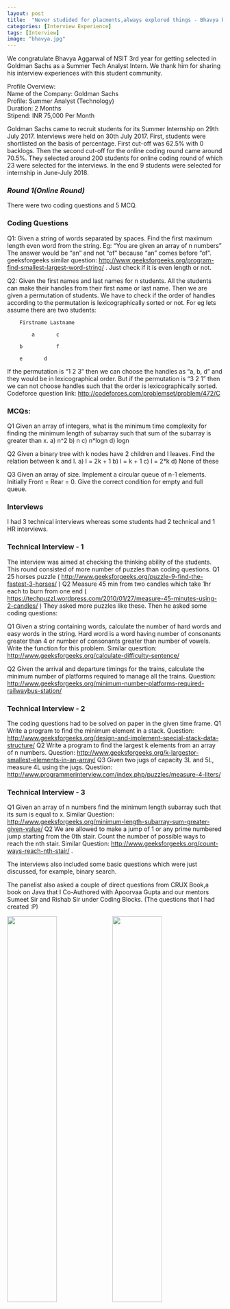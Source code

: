 ```yaml
---
layout: post
title:  "Never studided for placments,always explored things - Bhavya bags GS Offer"
categories: [Interview Experience]
tags: [Interview] 
image: "bhavya.jpg"
---
```


We congratulate Bhavya Aggarwal of NSIT 3rd year for getting selected in Goldman Sachs as a Summer Tech Analyst Intern. We thank him for sharing his interview experiences with this student community. 

Profile Overview:  
Name of the Company: Goldman Sachs  
Profile: Summer Analyst (Technology)  
Duration: 2 Months  
Stipend: INR 75,000 Per Month  


Goldman Sachs came to recruit students for its Summer Internship on 29th July 2017. Interviews were held on 30th July 2017.
First, students were shortlisted on the basis of percentage. First cut-off was 62.5% with 0 backlogs. Then the second cut-off for the online coding round came around 70.5%.
They selected around 200 students for online coding round of which 23 were selected for the interviews. In the end 9 students were selected for internship in June-July 2018.

### ***Round 1(Online Round)***
There were two coding questions and 5 MCQ.

### Coding Questions
Q1:
Given a string of words separated by spaces. Find the first maximum length even word from the string.
Eg: “You are given an array of n numbers”
The answer would be “an” and not “of” because “an” comes before “of”.
geeksforgeeks similar question: http://www.geeksforgeeks.org/program-find-smallest-largest-word-string/ . Just check if it is even length or not.

Q2: 
Given the first names and last names for n students. All the students can make their handles from their first name or last name. Then we are given a permutation of students. We have to check if the order of handles according to the permutation is lexicographically sorted or not. 
For eg lets assume there are two students:
```
	Firstname Lastname

      	a 		c

	b   		f

	e		d
```
If the permutation is “1 2 3” then we can choose the handles as “a, b, d” and they would be in lexicographical order. But if the permutation is “3 2 1” then we can not choose handles such that the order is lexicographically sorted.
Codeforce question link: http://codeforces.com/problemset/problem/472/C

### MCQs:
Q1
Given an array of integers, what is the minimum time complexity for finding the minimum length of subarray such that sum of the subarray is greater than x.
a) n^2
b) n
c) n*logn
d) logn

Q2
Given a binary tree with k nodes have 2 children and l leaves. Find the relation between k and l.
a) l = 2k + 1
b) l = k + 1
c) l = 2*k
d) None of these

Q3
Given an array of size. Implement a circular queue of n-1 elements. Initially Front = Rear = 0. Give the correct condition for empty and full queue.

### **Interviews**
I had 3 technical interviews whereas some students had 2 technical and 1 HR interviews. 

### Technical Interview - 1
The interview was aimed at checking the thinking ability of the students. This round consisted of more number of puzzles than coding questions.
Q1
25 horses puzzle ( http://www.geeksforgeeks.org/puzzle-9-find-the-fastest-3-horses/ )
Q2
Measure 45 min from two candles which take 1hr each to burn from one end ( https://techpuzzl.wordpress.com/2010/01/27/measure-45-minutes-using-2-candles/ )
They asked more puzzles like these.
Then he asked some coding questions:

Q1
Given a string containing words, calculate the number of hard words and easy words in the string. Hard word is a word having number of consonants greater than 4 or number of consonants greater than number of vowels. Write the function for this problem. 
Similar quesrtion: http://www.geeksforgeeks.org/calculate-difficulty-sentence/ 

Q2
Given the arrival and departure timings for the trains, calculate the minimum number of platforms required to manage all the trains. 
Question: http://www.geeksforgeeks.org/minimum-number-platforms-required-railwaybus-station/ 

### Technical Interview - 2
The coding questions had to be solved on paper in the given time frame.
Q1
Write a program to find the minimum element in a stack.
Question: http://www.geeksforgeeks.org/design-and-implement-special-stack-data-structure/ 
Q2
Write a program to find the largest k elements from an array of n numbers.
Question: http://www.geeksforgeeks.org/k-largestor-smallest-elements-in-an-array/ 
Q3
Given two jugs of capacity 3L and 5L, measure 4L using the jugs.
Question: http://www.programmerinterview.com/index.php/puzzles/measure-4-liters/ 

### Technical Interview - 3
Q1
Given an array of n numbers find the minimum length subarray such that its sum is equal to x.
Similar Question: http://www.geeksforgeeks.org/minimum-length-subarray-sum-greater-given-value/ 
Q2
We are allowed to make a jump of 1 or any prime numbered jump starting from the 0th stair. Count the number of possible ways to reach the nth stair.
Similar Question: http://www.geeksforgeeks.org/count-ways-reach-nth-stair/ .

The interviews also included some basic questions which were just discussed, for example, binary search. 

The panelist also asked a couple of direct questions from CRUX Book,a book on Java that I Co-Authored with Apoorvaa Gupta and our mentors Sumeet Sir and Rishab Sir under Coding Blocks. (The questions that I had created :P)

<img src="/resources/images/crux/cover.jpeg" style="width:48%;display:inline-block">
<img src="/resources/images/crux/index.jpeg" style="width:48%;display:inline-block">

I would like to thank all my mentors from Coding Blocks - Arnav Sir, Prateek Sir, Rajesh Sir, Priyanshu Sir for constant support and guidance. I wouldn’t think twice before accepting that my experience and skill enhancement at Coding Blocks is the reason behind my success at the interview.

Bhavya Aggarwal  
3rd Year  
NSIT
